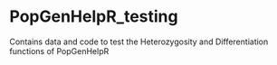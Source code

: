 # PopGenHelpR_testing
Contains data and code to test the Heterozygosity and Differentiation functions of PopGenHelpR
